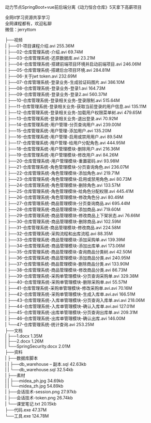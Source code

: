 动力节点SpringBoot+vue前后端分离《动力恒合仓库》5天拿下高薪项目

全网it学习资源共享学习<br>全网课程都有，欢迎私聊<br>微信：jerryttom<br>

├──视频<br> | ├──01-项目课程介绍.avi 255.36M<br> | ├──02-仓库管理系统-介绍.avi 69.74M<br> | ├──03-仓库管理系统-还原数据库.avi 23.21M<br> | ├──04-仓库管理系统-搭建前端项目环境并启动前端项目.avi 246.06M<br> | ├──05-仓库管理系统-搭建后台项目环境.avi 284.81M<br> | ├──06-关于jwt token.avi 232.69M<br> | ├──07-仓库管理系统-登录业务-生成验证码图片.avi 386.10M<br> | ├──08-仓库管理系统-登录业务-登录1.avi 164.73M<br> | ├──09-仓库管理系统-登录业务-登录2.avi 560.37M<br> | ├──10-仓库管理系统-登录相关业务-登录限制.avi 515.64M<br> | ├──11-仓库管理系统-登录相关业务-获取当前登录的用户信息.avi 135.11M<br> | ├──12-仓库管理系统-登录相关业务-加载用户权限菜单树.avi 479.65M<br> | ├──13-仓库管理系统-登录相关业务-退出登录.avi 70.92M<br> | ├──14-仓库管理系统-用户管理-分页查询用户.avi 239.00M<br> | ├──15-仓库管理系统-用户管理-添加用户.avi 135.20M<br> | ├──16-仓库管理系统-用户管理-启用或禁用用户.avi 89.54M<br> | ├──17-仓库管理系统-用户管理-给用户分配角色.avi 444.95M<br> | ├──18-仓库管理系统-用户管理模块-删除用户.avi 216.36M<br> | ├──19-仓库管理系统-用户管理模块-修改用户.avi 84.26M<br> | ├──20-仓库管理系统-用户管理模块-重置密码.avi 93.98M<br> | ├──21-仓库管理系统-角色管理模块-分页查询角色.avi 236.07M<br> | ├──22-仓库管理系统-角色管理模块-添加角色.avi 219.71M<br> | ├──23-仓库管理系统-角色管理模块-启用或禁用角色.avi 80.73M<br> | ├──24-仓库管理系统-角色管理模块-删除角色.avi 133.57M<br> | ├──25-仓库管理系统-角色管理模块-给角色分配权限.avi 445.41M<br> | ├──26-仓库管理系统-角色管理模块-修改角色分.avi 80.49M<br> | ├──27-仓库管理系统-商品管理模块-分页查询商品.avi 695.44M<br> | ├──28-仓库管理系统-商品管理模块-添加商品.avi 719.60M<br> | ├──29-仓库管理系统-商品管理模块-修改商品上下架状态.avi 76.66M<br> | ├──30-仓库管理系统-商品管理模块-删除商品.avi 102.59M<br> | ├──31-仓库管理系统-商品管理模块-修改商品.avi 224.58M<br> | ├──32-仓库管理系统-采购流程和出库流程.avi 88.35M<br> | ├──33-仓库管理系统-商品管理模块-添加采购单.avi 139.39M<br> | ├──34-仓库管理系统-商品管理模块-添加出库单.avi 173.06M<br> | ├──35-仓库管理系统-商品管理模块-查询商品分类树.avi 42.50M<br> | ├──36-仓库管理系统-商品管理模块-添加商品分类.avi 240.95M<br> | ├──37-仓库管理系统-商品管理模块-删除商品分类.avi 133.90M<br> | ├──38-仓库管理系统-商品管理模块-修改商品分类.avi 86.73M<br> | ├──39-仓库管理系统-采购单管理模块-分页查询采购单.avi 329.38M<br> | ├──40-仓库管理系统-采购单管理模块-删除采购单.avi 55.57M<br> | ├──41-仓库管理系统-采购单管理模块-修改采购单.avi.avi 70.16M<br> | ├──42-仓库管理系统-采购单管理模块-生成入库单.avi.avi 166.51M<br> | ├──43-仓库管理系统-入库单管理模块-分页查询入库单.avi.avi 218.06M<br> | ├──44-仓库管理系统-入库单管理模块-确认入库单.avi.avi 127.01M<br> | ├──45-仓库管理系统-出库单管理模块-分页查询出库单.avi 209.31M<br> | ├──46-仓库管理系统-出库单管理模块-确认出库.avi 146.00M<br> | └──47-仓库管理系统-统计查询.avi 253.25M<br> ├──文档<br> | ├──1.docx 1.35M<br> | ├──2.docx 1.26M<br> | └──SpringSecurity.docx 2.01M<br> ├──资料<br> | ├──数据库脚本<br> | | ├──db_warehouse – 副本.sql 42.63kb<br> | | └──db_warehouse.sql 32.54kb<br> | ├──素材<br> | | ├──midea_ph.jpg 34.69kb<br> | | └──midea_zh.jpg 54.89kb<br> | ├──会话技术-session.png 27.97kb<br> | ├──会话技术-token.png 26.74kb<br> | └──课堂笔记.txt 20.15kb<br> ├──代码.exe 47.37M<br> └──工具.exe 124.78M